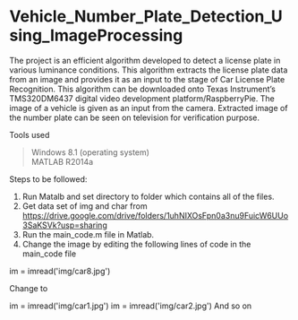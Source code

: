 # Vehicle_Number_Plate_Detection_Using_ImageProcessing
The project is an efficient algorithm  developed to detect a license plate in various luminance conditions. This algorithm extracts the license plate data from an image and provides it as an input to the stage of Car License Plate Recognition. This algorithm can be downloaded onto Texas Instrument’s TMS320DM6437 digital video development platform/RaspberryPie. The image of a vehicle is given as an input from the camera. Extracted image of the number plate can be seen on television for verification purpose.

Tools used

>  Windows 8.1 (operating system)  
>  MATLAB R2014a

Steps to be followed:
1. Run Matalb and set directory to folder which contains all of the files.
2. Get data set of img and char from https://drive.google.com/drive/folders/1uhNIXOsFpn0a3nu9FuicW6UUo3SaKSVk?usp=sharing
3. Run the main_code.m file in Matlab.
4. Change the image by editing the following lines of code in the main_code file

im = imread('img/car8.jpg')

Change to 

im = imread('img/car1.jpg')
im = imread('img/car2.jpg')
And so on

